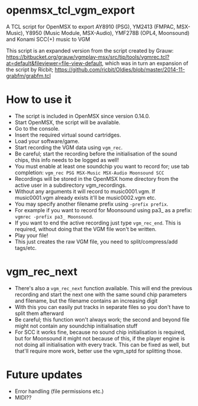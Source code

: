 # openmsx_tcl_vgm_export

A TCL script for OpenMSX to export AY8910 (PSG), YM2413 (FMPAC, MSX-Music), Y8950 (Music Module, MSX-Audio), YMF278B (OPL4, Moonsound) and Konami SCC(+) music to VGM

This script is an expanded version from the script created by Grauw: https://bitbucket.org/grauw/vgmplay-msx/src/tip/tools/vgmrec.tcl?at=default&fileviewer=file-view-default, which was in turn an expansion of the script by Ricbit; https://github.com/ricbit/Oldies/blob/master/2014-11-grabfm/grabfm.tcl

# How to use it

- The script is included in OpenMSX since version 0.14.0.
- Start OpenMSX, the script will be available.
- Go to the console.
- Insert the required virtual sound cartridges.
- Load your software/game.
- Start recording the VGM data using ```vgm_rec```.
- Be careful; start the recording before the initialisation of the sound chips, this info needs to be logged as well!
- You must enable at least one soundchip you want to record for; use tab completion: ```vgm_rec PSG MSX-Music MSX-Audio Moonsound SCC```
- Recordings will be stored in the OpenMSX home directory from the active user in a subdirectory vgm_recordings.
- Without any arguments it will record to music0001.vgm. If music0001.vgm already exists it'll be music0002.vgm etc.
- You may specify another filename prefix using ```-prefix prefix```.
- For example if you want to record for Moonsound using pa3_ as a prefix: ```vgmrec -prefix pa3_ Moonsound```.
- If you want to end the active recording just type ```vgm_rec_end```. This is required, without doing that the VGM file won't be written.
- Play your file!
- This just creates the raw VGM file, you need to split/compress/add tags/etc.

# vgm_rec_next

- There's also a ```vgm_rec_next``` function available. This will end the previous recording and start the next one with the same sound chip parameters and filename, but the filename contains an increasing digit
- With this you can easily put tracks in separate files so you don't have to split them afterward
- Be careful; this function won't always work; the second and beyond file might not contain any soundchip initialisation stuff
- For SCC it works fine, because no sound chip initialisation is required, but for Moonsound it might not because of this, if the player engine is not doing all initialisation with every track. This can be fixed as well, but that'll require more work, better use the vgm_sptd for splitting those.

# Future updates

- Error handling (file permissions etc.)
- MIDI??
